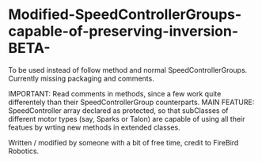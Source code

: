 # Modified-SpeedControllerGroups-capable-of-preserving-inversion-BETA-
To be used instead of follow method and normal SpeedControllerGroups. Currently missing packaging and comments.

IMPORTANT: Read comments in methods, since a few work quite differentely than their SpeedControllerGroup counterparts.
MAIN FEATURE: SpeedController array declared as protected, so that subClasses of different motor types (say, Sparks or Talon) are capable of using all their featues by wrting new methods in extended classes.

Written / modified by someone with a bit of free time, credit to FireBird Robotics.
